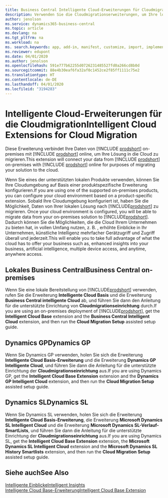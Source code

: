 ```yaml
---
title: Business Central Intelligente Cloud-Erweiterungen für Cloudmigration | Microsoft-Dokumentation
description: Verwenden Sie die Cloudmigrationserweiterungen, um Ihre lokalen Daten zu Business Central online zu migrieren. Diese Erweiterungen verschieben Ihre lokalen Daten in die Cloud, sodass Sie Business Central online mit Ihren vorhandenen Daten verwenden können.
author: jenolson
ms.service: dynamics365-business-central
ms.topic: article
ms.devlang: na
ms.tgt_pltfrm: na
ms.workload: na
ms. search.keywords: app, add-in, manifest, customize, import, implement
ms.reviewer: edupont
ms.date: 04/01/2020
ms.author: jenolson
ms.openlocfilehash: 591e777b62255d0726231485527fd0a266cd8b0d
ms.sourcegitcommit: 88e4b30eaf6fa32af0c1452ce2f85ff1111c75e2
ms.translationtype: HT
ms.contentlocale: de-DE
ms.lasthandoff: 04/01/2020
ms.locfileid: "3194283"
---
```

# <a name="intelligent-cloud-extensions-for-cloud-migration"></a><span data-ttu-id="da0cb-104">Intelligente Cloud-Erweiterungen für die Cloudmigration</span><span class="sxs-lookup"><span data-stu-id="da0cb-104">Intelligent Cloud Extensions for Cloud Migration</span></span>

<span data-ttu-id="da0cb-105">Diese Erweiterung verbindet Ihre Daten von [!INCLUDE [prodshort](includes/prodshort.md)] on-premises mit [!INCLUDE [prodshort](includes/prodshort.md)] online, um Ihre Lösung in die Cloud zu migrieren.</span><span class="sxs-lookup"><span data-stu-id="da0cb-105">This extension will connect your data from [!INCLUDE [prodshort](includes/prodshort.md)] on-premises with [!INCLUDE [prodshort](includes/prodshort.md)] online for purposes of migrating your solution to the cloud.</span></span>  

<span data-ttu-id="da0cb-106">Wenn Sie eines der unterstützten lokalen Produkte verwenden, können Sie Ihre Cloudumgebung auf Basis einer produktspezifische Erweiterung konfigurieren.</span><span class="sxs-lookup"><span data-stu-id="da0cb-106">If you are using one of the supported on-premises products, you can configure your cloud environment based on a product-specific extension.</span></span><span data-ttu-id="da0cb-107"> Sobald Ihre Cloudumgebung konfiguriert ist, haben Sie die Möglichkeit, Daten von Ihrer lokalen Lösung nach [!INCLUDE[prodshort](includes/prodshort.md)] zu migrieren.</span><span class="sxs-lookup"><span data-stu-id="da0cb-107"> Once your cloud environment is configured, you will be able to migrate data from your on-premises solution to [!INCLUDE[prodshort](includes/prodshort.md)].</span></span> <span data-ttu-id="da0cb-108">Dadurch können Sie die Möglichkeiten, die die Cloud Ihrem Unternehmen zu bieten hat, in vollen Umfang nutzen, z. B. , erhöhte Einblicke in Ihr Unternehmen, künstliche Intelligenz mehrfacher Gerätzugriff und Zugriff überall und jederzeit.</span><span class="sxs-lookup"><span data-stu-id="da0cb-108">This will enable you to take full advantage of what the cloud has to offer your business such as, enhanced insights into your business, artificial intelligence, multiple device access, and anytime, anywhere access.</span></span>  

## <a name="business-central-on-premises"></a><span data-ttu-id="da0cb-109">Lokales Business Central</span><span class="sxs-lookup"><span data-stu-id="da0cb-109">Business Central on-premises</span></span>
<span data-ttu-id="da0cb-110">Wenn Sie eine lokale Bereitstellung von [!INCLUDE[prodshort](includes/prodshort.md)] verwenden, rufen Sie die Erweiterung **Intelligente Cloud Basis** und die Erweiterung **Business Central intelligente Cloud** ab, und führen Sie dann den Anleitung für die unterstützte Einrichtung von **Cloudmigrationseinrichtung** durch.</span><span class="sxs-lookup"><span data-stu-id="da0cb-110">If you are using an on-premises deployment of [!INCLUDE[prodshort](includes/prodshort.md)], get the **Intelligent Cloud Base** extension and the **Business Central Intelligent Cloud** extension, and then run the **Cloud Migration Setup** assisted setup guide.</span></span>  

## <a name="dynamics-gp"></a><span data-ttu-id="da0cb-111">Dynamics GP</span><span class="sxs-lookup"><span data-stu-id="da0cb-111">Dynamics GP</span></span>
<span data-ttu-id="da0cb-112">Wenn Sie Dynamics GP verwenden, holen Sie sich die Erweiterung **Intelligente Cloud Basis-Erweiterung** und die Erweiterung **Dynamics GP Intelligente Cloud**, und führen Sie dann die Anleitung für die unterstützte Einrichtung der **Cloudmigrationseinrichtung** aus.</span><span class="sxs-lookup"><span data-stu-id="da0cb-112">If you are using Dynamics GP,  get the **Intelligent Cloud Base Extension** extension and the **Dynamics GP Intelligent Cloud** extension, and then run the **Cloud Migration Setup** assisted setup guide.</span></span>  

## <a name="dynamics-sl"></a><span data-ttu-id="da0cb-113">Dynamics SL</span><span class="sxs-lookup"><span data-stu-id="da0cb-113">Dynamics SL</span></span>
<span data-ttu-id="da0cb-114">Wenn Sie Dynamics SL verwenden, holen Sie sich die Erweiterung **Intelligente Cloud Basis-Erweiterung**, die Erweiterung **Microsoft Dynamics SL Intelligent Cloud** und die Erweiterung **Microsoft Dynamics SL-Verlauf-SmartLists**, und führen Sie dann die Anleitung für die unterstützte Einrichtung der **Cloudmigrationseinrichtung** aus.</span><span class="sxs-lookup"><span data-stu-id="da0cb-114">If you are using Dynamics SL, get the **Intelligent Cloud Base Extension** extension, the **Microsoft Dynamics SL Intelligent Cloud** extension and the **Microsoft Dynamics SL History Smartlists** extension, and then run the **Cloud Migration Setup** assisted setup guide.</span></span>  

## <a name="see-also"></a><span data-ttu-id="da0cb-115">Siehe auch</span><span class="sxs-lookup"><span data-stu-id="da0cb-115">See Also</span></span>

[<span data-ttu-id="da0cb-116">Intelligente Einblicke</span><span class="sxs-lookup"><span data-stu-id="da0cb-116">Intelligent Insights</span></span>](about-intelligent-cloud.md)  
[<span data-ttu-id="da0cb-117">Intelligente Cloud Base-Erweiterung</span><span class="sxs-lookup"><span data-stu-id="da0cb-117">Intelligent Cloud Base Extension</span></span>](ui-extensions-intelligent-cloud.md)  
